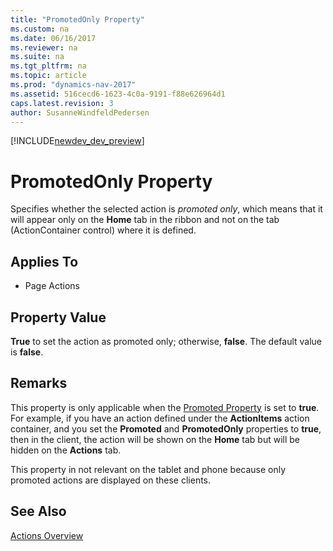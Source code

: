 ```yaml
---
title: "PromotedOnly Property"
ms.custom: na
ms.date: 06/16/2017
ms.reviewer: na
ms.suite: na
ms.tgt_pltfrm: na
ms.topic: article
ms.prod: "dynamics-nav-2017"
ms.assetid: 516cecd6-1623-4c0a-9191-f88e626964d1
caps.latest.revision: 3
author: SusanneWindfeldPedersen
---
```


[!INCLUDE[newdev_dev_preview](../includes/newdev_dev_preview.md)]

# PromotedOnly Property
Specifies whether the selected action is *promoted only*, which means that it will appear only on the **Home** tab in the ribbon and not on the tab (ActionContainer control) where it is defined.  
  
## Applies To  
  
-   Page Actions  
  
## Property Value  
 **True** to set the action as promoted only; otherwise, **false**. The default value is **false**.  
  
## Remarks  
 This property is only applicable when the [Promoted Property](devenv-promoted-property.md) is set to **true**. For example, if you have an action defined under the **ActionItems** action container, and you set the **Promoted** and **PromotedOnly** properties to **true**, then in the client, the action will be shown on the **Home** tab but will be hidden on the **Actions** tab.  
  
 This property in not relevant on the tablet and phone because only promoted actions are displayed on these clients.  
  
## See Also  
<!--
 [How to: Promote Actions on Pages](../devenv-How-to-Promote-Actions-on-Pages.md)   
 [How to: Add Actions to a Page](../devenv-How-to-Add-Actions-to-a-Page.md)   -->
 [Actions Overview](../devenv-actions-overview.md)